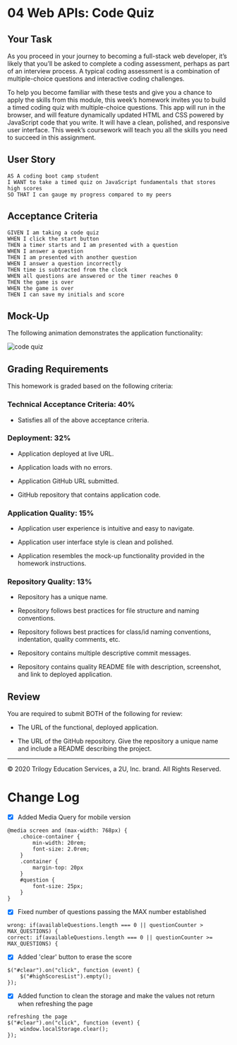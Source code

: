 # 04 Web APIs: Code Quiz

## Your Task

As you proceed in your journey to becoming a full-stack web developer, it’s likely that you’ll be asked to complete a coding assessment, perhaps as part of an interview process. A typical coding assessment is a combination of multiple-choice questions and interactive coding challenges. 

To help you become familiar with these tests and give you a chance to apply the skills from this module, this week’s homework invites you to build a timed coding quiz with multiple-choice questions. This app will run in the browser, and will feature dynamically updated HTML and CSS powered by JavaScript code that you write. It will have a clean, polished, and responsive user interface. This week’s coursework will teach you all the skills you need to succeed in this assignment.


## User Story

```
AS A coding boot camp student
I WANT to take a timed quiz on JavaScript fundamentals that stores high scores
SO THAT I can gauge my progress compared to my peers
```


## Acceptance Criteria

```
GIVEN I am taking a code quiz
WHEN I click the start button
THEN a timer starts and I am presented with a question
WHEN I answer a question
THEN I am presented with another question
WHEN I answer a question incorrectly
THEN time is subtracted from the clock
WHEN all questions are answered or the timer reaches 0
THEN the game is over
WHEN the game is over
THEN I can save my initials and score
```


## Mock-Up

The following animation demonstrates the application functionality:

![code quiz](.assets)


## Grading Requirements

This homework is graded based on the following criteria: 

### Technical Acceptance Criteria: 40%

* Satisfies all of the above acceptance criteria.

### Deployment: 32%

* Application deployed at live URL.

* Application loads with no errors.

* Application GitHub URL submitted.

* GitHub repository that contains application code.

### Application Quality: 15%

* Application user experience is intuitive and easy to navigate.

* Application user interface style is clean and polished.

* Application resembles the mock-up functionality provided in the homework instructions.

### Repository Quality: 13%

* Repository has a unique name.

* Repository follows best practices for file structure and naming conventions.

* Repository follows best practices for class/id naming conventions, indentation, quality comments, etc.

* Repository contains multiple descriptive commit messages.

* Repository contains quality README file with description, screenshot, and link to deployed application.


## Review

You are required to submit BOTH of the following for review:

* The URL of the functional, deployed application.

* The URL of the GitHub repository. Give the repository a unique name and include a README describing the project.

- - -
© 2020 Trilogy Education Services, a 2U, Inc. brand. All Rights Reserved.




# Change Log

- [x] Added Media Query for mobile version

```
@media screen and (max-width: 768px) {
    .choice-container {
        min-width: 20rem;
        font-size: 2.0rem;
    }
    .container {
        margin-top: 20px
    }
    #question {
        font-size: 25px;
    }
}
```

- [x] Fixed number of questions passing the MAX number established 
```
wrong: if(availableQuestions.length === 0 || questionCounter > MAX_QUESTIONS) {
correct: if(availableQuestions.length === 0 || questionCounter >= MAX_QUESTIONS) {
```

- [x] Added 'clear' button to erase the score
```
$("#clear").on("click", function (event) {
    $("#highScoresList").empty();
});
```

- [x] Added function to clean the storage and make the values not return when refreshing the page 
```
refreshing the page
$("#clear").on("click", function (event) {
    window.localStorage.clear();
}); 
```

